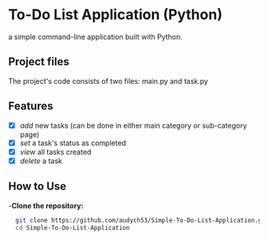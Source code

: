 # To-Do List Application (Python)

a simple command-line application built with Python.

## Project files

The project's code consists of two files: main.py and task.py

## Features
- [x] *add* new tasks (can be done in either main category or sub-category page)
- [x] *set* a task's status as completed
- [x] *view* all tasks created
- [x] *delete* a task

## How to Use
-**Clone the repository:**
   ```bash
     git clone https://github.com/audych53/Simple-To-Do-List-Application.git
     cd Simple-To-Do-List-Application
